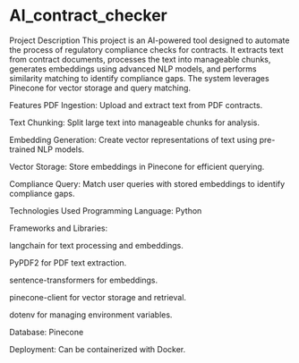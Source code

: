 # AI_contract_checker

Project Description
This project is an AI-powered tool designed to automate the process of regulatory compliance checks for contracts. It extracts text from contract documents, processes the text into manageable chunks, generates embeddings using advanced NLP models, and performs similarity matching to identify compliance gaps. The system leverages Pinecone for vector storage and query matching.

Features
PDF Ingestion: Upload and extract text from PDF contracts.

Text Chunking: Split large text into manageable chunks for analysis.

Embedding Generation: Create vector representations of text using pre-trained NLP models.

Vector Storage: Store embeddings in Pinecone for efficient querying.

Compliance Query: Match user queries with stored embeddings to identify compliance gaps.


Technologies Used
Programming Language: Python

Frameworks and Libraries:

langchain for text processing and embeddings.

PyPDF2 for PDF text extraction.

sentence-transformers for embeddings.

pinecone-client for vector storage and retrieval.

dotenv for managing environment variables.

Database: Pinecone

Deployment: Can be containerized with Docker.
